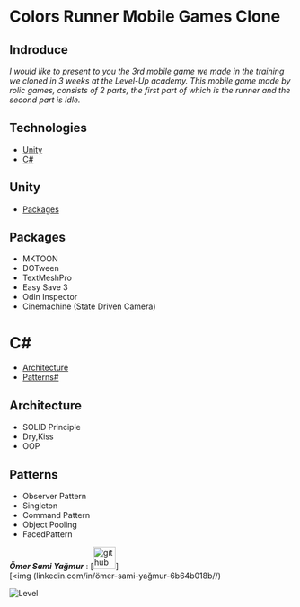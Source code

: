 # Colors Runner Mobile Games Clone



## Indroduce
*I would like to present to you the 3rd mobile game we made in the training we cloned in 3 weeks at the Level-Up academy.*
*This mobile game made by rolic games, consists of 2 parts, the first part of which is the runner and the second part is Idle.*

## Technologies
* [Unity](#Unity)
* [C#](#C#)

## Unity
* [Packages](#Packages)

## Packages
- MKTOON
- DOTween
- TextMeshPro
- Easy Save 3
- Odin Inspector
- Cinemachine (State Driven Camera)

# C#
* [Architecture](#Architecture)
* [Patterns#](#Patterns#)
## Architecture
- SOLID Principle
- Dry,Kiss
- OOP
## Patterns
- Observer Pattern
- Singleton
- Command Pattern
- Object Pooling
- FacedPattern

***Ömer Sami Yağmur*** : [<img src='https://cdn.jsdelivr.net/npm/simple-icons@3.0.1/icons/github.svg' alt='github' height='40' color='#6e5494'>]  
[<img (linkedin.com/in/ömer-sami-yağmur-6b64b018b//)

![Level](https://user-images.githubusercontent.com/77567437/204898638-f282da86-3728-48e5-918f-5f41a350daea.PNG)


